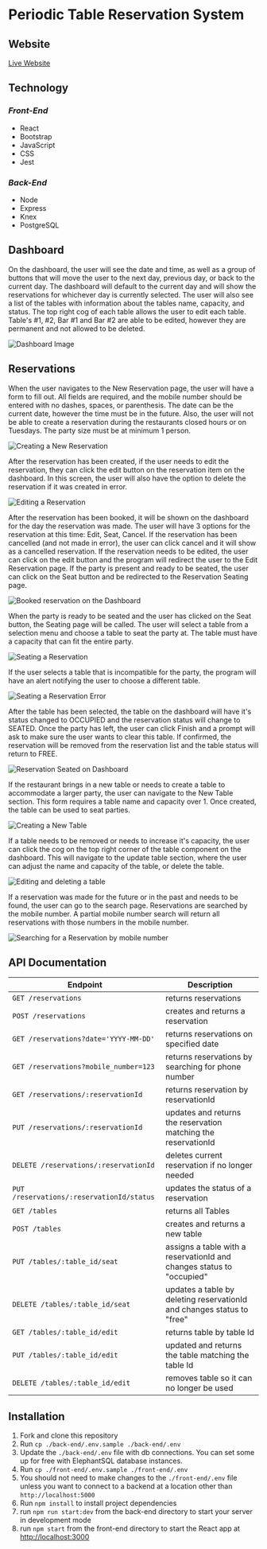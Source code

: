 # Periodic Table Reservation System

## Website

[Live Website](https://rest-res87-client.herokuapp.com/dashboard)

## Technology

### _Front-End_

- React
- Bootstrap
- JavaScript
- CSS
- Jest

### _Back-End_

- Node
- Express
- Knex
- PostgreSQL

## Dashboard

On the dashboard, the user will see the date and time, as well as a group of buttons that will move the user to the next day, previous day, or back to the current day. The dashboard will default to the current day and will show the reservations for whichever day is currently selected. The user will also see a list of the tables with information about the tables name, capacity, and status. The top right cog of each table allows the user to edit each table. Table's #1, #2, Bar #1 and Bar #2 are able to be edited, however they are permanent and not allowed to be deleted.

![Dashboard Image](/readme-screenshots/Dashboard.png)

## Reservations

When the user navigates to the New Reservation page, the user will have a form to fill out. All fields are required, and the mobile number should be entered with no dashes, spaces, or parenthesis. The date can be the current date, however the time must be in the future. Also, the user will not be able to create a reservation during the restaurants closed hours or on Tuesdays. The party size must be at minimum 1 person.

![Creating a New Reservation](/readme-screenshots/NewRes.png)

After the reservation has been created, if the user needs to edit the reservation, they can click the edit button on the reservation item on the dashboard. In this screen, the user will also have the option to delete the reservation if it was created in error.

![Editing a Reservation](/readme-screenshots/EditRes.png)

After the reservation has been booked, it will be shown on the dashboard for the day the reservation was made. The user will have 3 options for the reservation at this time: Edit, Seat, Cancel. If the reservation has been cancelled (and not made in error), the user can click cancel and it will show as a cancelled reservation. If the reservation needs to be edited, the user can click on the edit button and the program will redirect the user to the Edit Reservation page. If the party is present and ready to be seated, the user can click on the Seat button and be redirected to the Reservation Seating page.

![Booked reservation on the Dashboard](/readme-screenshots/BookedRes.png)

When the party is ready to be seated and the user has clicked on the Seat button, the Seating page will be called. The user will select a table from a selection menu and choose a table to seat the party at. The table must have a capacity that can fit the entire party.

![Seating a Reservation](/readme-screenshots/SeatingRes.png)

If the user selects a table that is incompatible for the party, the program will have an alert notifying the user to choose a different table.

![Seating a Reservation Error](/readme-screenshots/SeatingError.png)

After the table has been selected, the table on the dashboard will have it's status changed to OCCUPIED and the reservation status will change to SEATED. Once the party has left, the user can click Finish and a prompt will ask to make sure the user wants to clear this table. If confirmed, the reservation will be removed from the reservation list and the table status will return to FREE.

![Reservation Seated on Dashboard](/readme-screenshots/Seated.png)

If the restaurant brings in a new table or needs to create a table to accommodate a larger party, the user can navigate to the New Table section. This form requires a table name and capacity over 1. Once created, the table can be used to seat parties.

![Creating a New Table](/readme-screenshots/NewTable.png)

If a table needs to be removed or needs to increase it's capacity, the user can click the cog on the top right corner of the table component on the dashboard. This will navigate to the update table section, where the user can adjust the name and capacity of the table, or delete the table.

![Editing and deleting a table](/readme-screenshots/EditTable.png)

If a reservation was made for the future or in the past and needs to be found, the user can go to the search page. Reservations are searched by the mobile number. A partial mobile number search will return all reservations with those numbers in the mobile number.

![Searching for a Reservation by mobile number](/readme-screenshots/SearchPage.png)

## API Documentation

| Endpoint                                  | Description                                                            |
| ----------------------------------------- | ---------------------------------------------------------------------- |
| `GET /reservations`                       | returns reservations                                                   |
| `POST /reservations`                      | creates and returns a reservation                                      |
| `GET /reservations?date='YYYY-MM-DD'`     | returns reservations on specified date                                 |
| `GET /reservations?mobile_number=123`     | returns reservations by searching for phone number                     |
| `GET /reservations/:reservationId`        | returns reservation by reservationId                                   |
| `PUT /reservations/:reservationId`        | updates and returns the reservation matching the reservationId         |
| `DELETE /reservations/:reservationId`     | deletes current reservation if no longer needed                        |
| `PUT /reservations/:reservationId/status` | updates the status of a reservation                                    |
| `GET /tables`                             | returns all Tables                                                     |
| `POST /tables`                            | creates and returns a new table                                        |
| `PUT /tables/:table_id/seat`              | assigns a table with a reservationId and changes status to "occupied"  |
| `DELETE /tables/:table_id/seat`           | updates a table by deleting reservationId and changes status to "free" |
| `GET /tables/:table_id/edit`              | returns table by table Id                                              |
| `PUT /tables/:table_id/edit`              | updated and returns the table matching the table Id                    |
| `DELETE /tables/:table_id/edit`           | removes table so it can no longer be used                              |

## Installation

1. Fork and clone this repository
2. Run `cp ./back-end/.env.sample ./back-end/.env`
3. Update the `./back-end/.env` file with db connections. You can set some up for free with ElephantSQL database instances.
4. Run `cp ./front-end/.env.sample ./front-end/.env`
5. You should not need to make changes to the `./front-end/.env` file unless you want to connect to a backend at a location other than `http://localhost:5000`
6. Run `npm install` to install project dependencies
7. run `npm run start:dev` from the back-end directory to start your server in development mode
8. run `npm start` from the front-end directory to start the React app at [http://localhost:3000](http://localhost:3000)